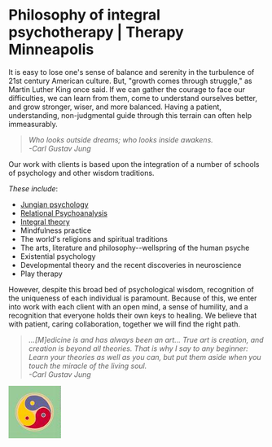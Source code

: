 # Philosophy of integral psychotherapy | Therapy Minneapolis

It is easy to lose one's sense of balance and serenity in the turbulence of 21st century American culture. But, "growth comes through struggle," as Martin Luther King once said. If we can gather the courage to face our difficulties, we can learn from them, come to understand ourselves better, and grow stronger, wiser, and more balanced. Having a patient, understanding, non-judgmental guide through this terrain can often help immeasurably.


  
> _Who looks outside dreams; who looks inside awakens._    
_-Carl Gustav Jung_

Our work with clients is based upon the integration of a number of schools of psychology and other wisdom traditions.

_These include_:

  * [Jungian psychology](/jungianpsychology.html)
  * [Relational Psychoanalysis](/relationalpsychoanalysis.html)
  * [Integral theory](http://www.chiron-center.com/#!integral-perspectives-on-health/c15no)
  * Mindfulness practice
  * The world's religions and spiritual traditions
  * The arts, literature and philosophy--wellspring of the human psyche
  * Existential psychology
  * Developmental theory and the recent discoveries in neuroscience
  * Play therapy

However, despite this broad bed of psychological wisdom, recognition of the uniqueness of each individual is paramount. Because of this, we enter into work with each client with an open mind, a sense of humility, and a recognition that everyone holds their own keys to healing. We believe that with patient, caring collaboration, together we will find the right path.
 

> _...[M]edicine is and has always been an art... True art is creation, and creation is beyond all theories. That is why I say to any beginner: Learn your theories as well as you can, but put them aside when you touch the miracle of the living soul._  
_-Carl Gustav Jung_

![](/files/tri-yang.jpg)
